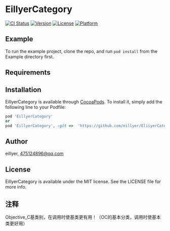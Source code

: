 # EillyerCategory

[![CI Status](https://img.shields.io/travis/eillyer/EillyerCategory.svg?style=flat)](https://travis-ci.org/eillyer/EillyerCategory)
[![Version](https://img.shields.io/cocoapods/v/EillyerCategory.svg?style=flat)](https://cocoapods.org/pods/EillyerCategory)
[![License](https://img.shields.io/cocoapods/l/EillyerCategory.svg?style=flat)](https://cocoapods.org/pods/EillyerCategory)
[![Platform](https://img.shields.io/cocoapods/p/EillyerCategory.svg?style=flat)](https://cocoapods.org/pods/EillyerCategory)

## Example

To run the example project, clone the repo, and run `pod install` from the Example directory first.

## Requirements

## Installation

EillyerCategory is available through [CocoaPods](https://cocoapods.org). To install
it, simply add the following line to your Podfile:

```ruby
pod 'EillyerCategory'
or
pod 'EillyerCategory', :git =>  'https://github.com/eillyer/EliiyerCategory.git'
```

## Author

eillyer, 475124896@qq.com

## License

EillyerCategory is available under the MIT license. See the LICENSE file for more info.


## 注释
Objective_C基类别，在调用时使基类更有用！（OC的基本分类，调用时使基本类更好用）

